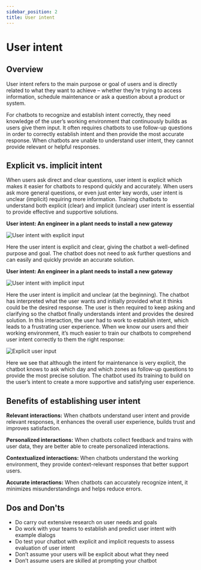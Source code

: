 ```yaml
---
sidebar_position: 2
title: User intent
---
```

# User intent 

## Overview 

User intent refers to the main purpose or goal of users and is directly related to what they want to achieve – whether they’re trying to access information, schedule maintenance or ask a question about a product or system. 

For chatbots to recognize and establish intent correctly, they need knowledge of the user’s working environment that continuously builds as users give them input. It often requires chatbots to use follow-up questions in order to correctly establish intent and then provide the most accurate response. When chatbots are unable to understand user intent, they cannot provide relevant or helpful responses. 

## Explicit vs. implicit intent

When users ask direct and clear questions, user intent is explicit which makes it easier for chatbots to respond quickly and accurately. When users ask more general questions, or even just enter key words, user intent is unclear (implicit) requiring more information. Training chatbots to understand both explicit (clear) and implicit (unclear) user intent is essential to provide effective and supportive solutions. 

**User intent: An engineer in a plant needs to install a new gateway**

![User intent with explicit input](https://www.figma.com/design/wEptRgAezDU1z80Cn3eZ0o/iX-Pattern-Illustrations?node-id=3218-4236&t=etx1DcSbA7VDx5xD-4) 

Here the user intent is explicit and clear, giving the chatbot a well-defined purpose and goal. The chatbot does not need to ask further questions and can easily and quickly provide an accurate solution. 

**User intent: An engineer in a plant needs to install a new gateway** 

![User intent with implicit input](https://www.figma.com/design/wEptRgAezDU1z80Cn3eZ0o/iX-Pattern-Illustrations?node-id=3218-4239&t=etx1DcSbA7VDx5xD-4)
 
Here the user intent is implicit and unclear (at the beginning). The chatbot has interpreted what the user wants and initially provided what it thinks could be the desired response. The user is then required to keep asking and clarifying so the chatbot finally understands intent and provides the desired solution. In this interaction, the user had to work to establish intent, which leads to a frustrating user experience. When we know our users and their working environment, it’s much easier to train our chatbots to comprehend user intent correctly to them the right response: 

![Explicit user input](https://www.figma.com/design/wEptRgAezDU1z80Cn3eZ0o/iX-Pattern-Illustrations?node-id=3218-4246&t=etx1DcSbA7VDx5xD-4)

Here we see that although the intent for maintenance is very explicit, the chatbot knows to ask which day and which zones as follow-up questions to provide the most precise solution. The chatbot used its training to build on the user’s intent to create a more supportive and satisfying user experience. 

## Benefits of establishing user intent  

**Relevant interactions:** When chatbots understand user intent and provide relevant responses, it enhances the overall user experience, builds trust and improves satisfaction.

**Personalized interactions:** When chatbots collect feedback and trains with user data, they are better able to create personalized interactions. 

**Contextualized interactions:** When chatbots understand the working environment, they provide context-relevant responses that better support users. 

**Accurate interactions:** When chatbots can accurately recognize intent, it minimizes misunderstandings and helps reduce errors. 

## Dos and Don'ts

- Do carry out extensive research on user needs and goals   
- Do work with your teams to establish and predict user intent with example dialogs  
- Do test your chatbot with explicit and implicit requests to assess evaluation of user intent   
- Don’t assume your users will be explicit about what they need   
- Don’t assume users are skilled at prompting your chatbot 
